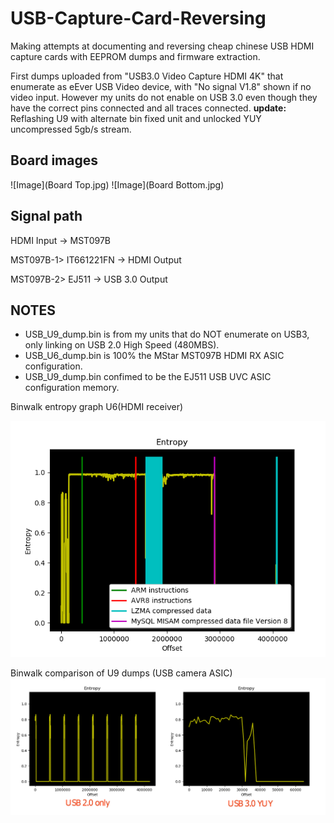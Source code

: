 # USB-Capture-Card-Reversing

Making attempts at documenting and reversing cheap chinese USB HDMI capture cards with EEPROM dumps and firmware extraction. 

First dumps uploaded from "USB3.0 Video Capture HDMI 4K" that enumerate as eEver USB Video device, with "No signal V1.8" shown if no video input. However my units do not enable on USB 3.0 even though they have the correct pins connected and all traces connected. 
**update:** Reflashing U9 with alternate bin fixed unit and unlocked YUY uncompressed 5gb/s stream. 

## Board images
![Image](Board Top.jpg)
![Image](Board Bottom.jpg) 

## Signal path 
HDMI Input -> MST097B

MST097B-1> IT661221FN -> HDMI Output

MST097B-2> EJ511 -> USB 3.0 Output 


## NOTES
* USB_U9_dump.bin is from my units that do NOT enumerate on USB3, only linking on USB 2.0 High Speed (480MBS).
* USB_U6_dump.bin is 100% the MStar MST097B HDMI RX ASIC configuration. 
* USB_U9_dump.bin confimed to be the EJ511 USB UVC ASIC configuration memory. 


Binwalk entropy graph U6(HDMI receiver)

![Image](USB3_U6.png) 


Binwalk comparison of U9 dumps (USB camera ASIC)
![Image](U9_entropy_compare..png)
